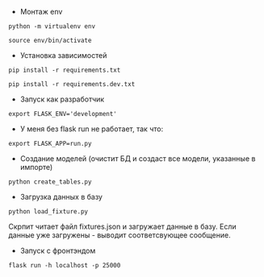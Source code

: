 
- Монтаж env
```shell
python -m virtualenv env

source env/bin/activate
```

- Установка зависимостей
```shell
pip install -r requirements.txt

pip install -r requirements.dev.txt
```

- Запуск как разработчик
```shell
export FLASK_ENV='development'
```

- У меня без flask run не работает, так что:
```shell
export FLASK_APP=run.py
```

- Создание моделей (очистит БД и создаст все модели, указанные в импорте)
```shell
python create_tables.py
```

- Загрузка данных в базу
```shell
python load_fixture.py
```
Скрпит читает файл fixtures.json и загружает данные в базу. Если данные уже загружены - выводит соответсвующее сообщение. 

- Запуск с фронтэндом
```shell
flask run -h localhost -p 25000
```

